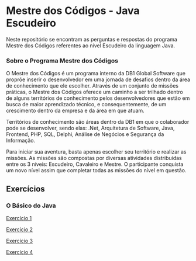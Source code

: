 # Mestre dos Códigos - Java Escudeiro

Neste repositório se encontram as perguntas e respostas do programa Mestre dos Códigos referentes ao nível Escudeiro da linguagem Java.

### Sobre o Programa Mestre dos Códigos

O Mestre dos Códigos é um programa interno da DB1 Global Software que proprõe inserir o desenvolvedor em uma jornada de desafios dentro da área de conhecimento que ele escolher.
Através de um conjunto de missões práticas, o Mestre dos Códigos oferece um caminho a ser trilhado dentro de alguns territórios de conhecimento pelos desenvolvedores que estão em busca de maior aprendizado técnico, e consequentemente, de um crescimento dentro da empresa e da área em que atuam.

Territórios de conhecimento são áreas dentro da DB1 em que o colaborador pode se desenvolver, sendo elas: .Net, Arquitetura de Software, Java, Frontend, PHP, SQL, Delphi, Análise de Negócios e Segurança da Informação.

Para iniciar sua aventura, basta apenas escolher seu território e realizar as missões. As missões são compostas por diversas atividades distribuídas entre os 3 níveis: Escudeiro, Cavaleiro e Mestre. O participante conquista um novo nível assim que completar todas as missões do nível em questão.

## Exercícios

### O Básico do Java

[Exercício 1](https://github.com/Alexandremma/mdc-java-escudeiro/blob/master/src/com/db1/escudeiro/basico/exercicio1/exercicio1.md)

[Exercício 2](https://github.com/Alexandremma/mdc-java-escudeiro/blob/master/src/com/db1/escudeiro/basico/exercicio1/exercicio2.md)

[Exercício 3](https://github.com/Alexandremma/mdc-java-escudeiro/blob/master/src/com/db1/escudeiro/basico/exercicio1/exercicio3.md)

[Exercício 4](https://github.com/Alexandremma/mdc-java-escudeiro/blob/master/src/com/db1/escudeiro/basico/exercicio1/exercicio4.md)